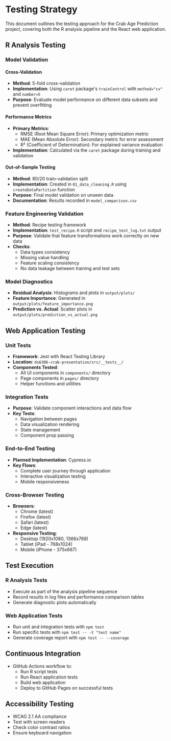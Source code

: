 # Testing Strategy

This document outlines the testing approach for the Crab Age Prediction project, covering both the R analysis pipeline and the React web application.

## R Analysis Testing

### Model Validation

#### Cross-Validation
- **Method**: 5-fold cross-validation
- **Implementation**: Using `caret` package's `trainControl` with `method="cv"` and `number=5`
- **Purpose**: Evaluate model performance on different data subsets and prevent overfitting

#### Performance Metrics
- **Primary Metrics**:
  - RMSE (Root Mean Square Error): Primary optimization metric
  - MAE (Mean Absolute Error): Secondary metric for error assessment
  - R² (Coefficient of Determination): For explained variance evaluation
- **Implementation**: Calculated via the `caret` package during training and validation

#### Out-of-Sample Testing
- **Method**: 80/20 train-validation split
- **Implementation**: Created in `01_data_cleaning.R` using `createDataPartition` function
- **Purpose**: Final model validation on unseen data
- **Documentation**: Results recorded in `model_comparison.csv`

### Feature Engineering Validation
- **Method**: Recipe testing framework
- **Implementation**: `test_recipe.R` script and `recipe_test_log.txt` output
- **Purpose**: Validate that feature transformations work correctly on new data
- **Checks**:
  - Data types consistency
  - Missing value handling
  - Feature scaling consistency
  - No data leakage between training and test sets

### Model Diagnostics
- **Residual Analysis**: Histograms and plots in `output/plots/`
- **Feature Importance**: Generated in `output/plots/feature_importance.png`
- **Prediction vs. Actual**: Scatter plots in `output/plots/prediction_vs_actual.png`

## Web Application Testing

### Unit Tests
- **Framework**: Jest with React Testing Library
- **Location**: `ds6306-crab-presentation/src/__tests__/`
- **Components Tested**:
  - All UI components in `components/` directory
  - Page components in `pages/` directory
  - Helper functions and utilities

### Integration Tests
- **Purpose**: Validate component interactions and data flow
- **Key Tests**:
  - Navigation between pages
  - Data visualization rendering
  - State management
  - Component prop passing

### End-to-End Testing
- **Planned Implementation**: Cypress.io
- **Key Flows**:
  - Complete user journey through application
  - Interactive visualization testing
  - Mobile responsiveness

### Cross-Browser Testing
- **Browsers**:
  - Chrome (latest)
  - Firefox (latest)
  - Safari (latest)
  - Edge (latest)
- **Responsive Testing**:
  - Desktop (1920x1080, 1366x768)
  - Tablet (iPad - 768x1024)
  - Mobile (iPhone - 375x667)

## Test Execution

### R Analysis Tests
- Execute as part of the analysis pipeline sequence
- Record results in log files and performance comparison tables
- Generate diagnostic plots automatically

### Web Application Tests
- Run unit and integration tests with `npm test`
- Run specific tests with `npm test -- -t "test name"` 
- Generate coverage report with `npm test -- --coverage`

## Continuous Integration
- GitHub Actions workflow to:
  - Run R script tests
  - Run React application tests
  - Build web application
  - Deploy to GitHub Pages on successful tests

## Accessibility Testing
- WCAG 2.1 AA compliance
- Test with screen readers
- Check color contrast ratios
- Ensure keyboard navigation